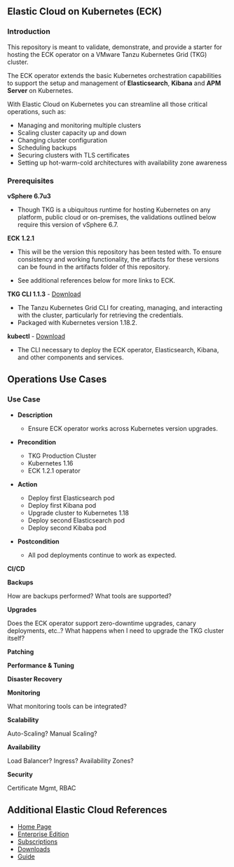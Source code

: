 ## Elastic Cloud on Kubernetes (ECK)

### Introduction

This repository is meant to validate, demonstrate, and provide a starter for hosting the ECK operator on a VMware Tanzu Kubernetes Grid (TKG) cluster.

The ECK operator extends the basic Kubernetes orchestration capabilities to support the setup and management of **Elasticsearch**, **Kibana** and **APM Server** on Kubernetes.

With Elastic Cloud on Kubernetes you can streamline all those critical operations, such as:

  - Managing and monitoring multiple clusters
  - Scaling cluster capacity up and down
  - Changing cluster configuration
  - Scheduling backups
  - Securing clusters with TLS certificates
  - Setting up hot-warm-cold architectures with availability zone awareness

### Prerequisites

**vSphere 6.7u3**

  - Though TKG is a ubiquitous runtime for hosting Kubernetes on any platform, public cloud or on-premises, the validations outlined below require this version of vSphere 6.7.
  
**ECK 1.2.1**

  - This will be the version this repository has been tested with. To ensure consistency and working functionality, the artifacts for these versions can be found in the artifacts folder of this repository.
  
  - See additional references below for more links to ECK.
  

**TKG CLI 1.1.3** - [Download](https://docs.vmware.com/en/VMware-Tanzu-Kubernetes-Grid/1.1/vmware-tanzu-kubernetes-grid-11/GUID-install-tkg-set-up-tkg.html)

  - The Tanzu Kubernetes Grid CLI for creating, managing, and interacting with the cluster, particularly for retrieving the credentials.
  - Packaged with Kubernetes version 1.18.2.
  
**kubectl** - [Download](https://kubernetes.io/docs/tasks/tools/install-kubectl/)

  - The CLI necessary to deploy the ECK operator, Elasticsearch, Kibana, and other components and services.

## Operations Use Cases

### Use Case

  - **Description**
    - Ensure ECK operator works across Kubernetes version upgrades.

  - **Precondition**
    - TKG Production Cluster
    - Kubernetes 1.16
    - ECK 1.2.1 operator
    
  - **Action**
    - Deploy first Elasticsearch pod
    - Deploy first Kibana pod
    - Upgrade cluster to Kubernetes 1.18
    - Deploy second Elasticsearch pod
    - Deploy second Kibaba pod
    
  - **Postcondition**
    - All pod deployments continue to work as expected.

**CI/CD**

**Backups**

How are backups performed? What tools are supported?

**Upgrades**

Does the ECK operator support zero-downtime upgrades, canary deployments, etc..?
What happens when I need to upgrade the TKG cluster itself?

**Patching**

**Performance & Tuning**

**Disaster Recovery**

**Monitoring**

What monitoring tools can be integrated?

**Scalability**

Auto-Scaling? Manual Scaling?

**Availability**

Load Balancer? Ingress? Availability Zones?

**Security**

Certificate Mgmt, RBAC


## Additional Elastic Cloud References

  - [Home Page](https://www.elastic.co/elastic-cloud-kubernetes)
  - [Enterprise Edition](https://www.elastic.co/ece)
  - [Subscriptions](https://www.elastic.co/subscriptions/enterprise)
  - [Downloads](https://www.elastic.co/downloads/elastic-cloud-kubernetes)
  - [Guide](https://www.elastic.co/guide/en/cloud-on-k8s/current/index.html)
